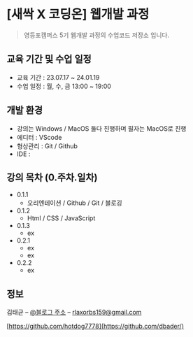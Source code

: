 # [새싹 X 코딩온] 웹개발 과정  

> 영등포캠퍼스 5기 웹개발 과정의 수업코드 저장소 입니다.

## 교육 기간 및 수업 일정

* 교육 기간 : 23.07.17 ~ 24.01.19
* 수업 일정 : 월, 수, 금 13:00 ~ 19:00

## 개발 환경 
* 강의는 Windows / MacOS 둘다 진행하며 필자는 MacOS로 진행
* 에디터 : VScode
* 형상관리 : Git / Github
* IDE : 

## 강의 목차 (0.주차.일차)

* 0.1.1
    * 오리엔테이션 / Github / Git / 블로깅
* 0.1.2
    * Html / CSS / JavaScript
* 0.1.3
    * ex
* 0.2.1
    * ex
    * ex
* 0.2.2
    * ex

## 정보

김태균 – [@블로그 주소](https://dksl00.tistory.com/) – rlaxorbs159@gmail.com

[https://github.com/hotdog7778](https://github.com/dbader/)